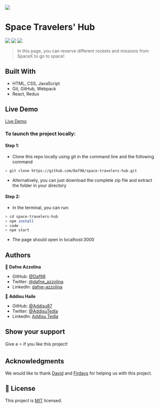 ![](https://img.shields.io/badge/Microverse-blueviolet)

# Space Travelers' Hub

![](https://i.imgur.com/2LoftlO.png)
![](https://i.imgur.com/jyQFhlH.png)
![](https://i.imgur.com/zoKsYZN.png)

> In this page, you can reserve different rockets and missions from SpaceX to go to space!

## Built With

- HTML, CSS, JavaScript
- Git, GitHub, Webpack
- React, Redux

## Live Demo

[Live Demo](https://space-travelers-hub-chi.vercel.app/)

### To launch the project locally:

#### Step 1:

- Clone this repo locally using git in the command line and the following command

```bash
> git clone https://github.com/Daf98/space-travelers-hub.git
```

- Alternatively, you can just download the complete zip file and extract the folder in your directory

#### Step 2:

- In the terminal, you can run:

```bash
> cd space-travelers-hub
> npm install
> code .
> npm start
```

- The page should open in localhost:3000

## Authors

👤 **Dafne Azzolina**

- GitHub: [@Daf98](https://github.com/Daf98)
- Twitter: [@dafne_azzolina](https://twitter.com/dafne_azzolina)
- LinkedIn: [dafne-azzolina](https://www.linkedin.com/in/dafne-azzolina/)

👤 **Addisu Haile**

- GitHub: [@Addisu87](https://github.com/Addisu87)
- Twitter: [@AddisuTedla](https://twitter.com/AddisuTedla)
- LinkedIn: [Addisu Tedla](www.linkedin.com/in/addisu-tedla/)

## Show your support

Give a ⭐️ if you like this project!

## Acknowledgments

We would like to thank [David](https://github.com/indigodavid) and [Firdavs](https://github.com/fed1k) for helping us with this project.

## 📝 License

This project is [MIT](./MIT.md) licensed.
